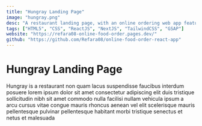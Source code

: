 ```yaml
---
title: "Hungray Landing Page"
image: "hungray.png"
desc: "A restaurant landing page, with an online ordering web app feature"
tags: ["HTML5", "CSS", "ReactJS", "NextJS", "TailwindCSS", "GSAP"]
website: "https://refara08-online-food-order.pages.dev/"
github: "https://github.com/Refara08/online-food-order-react-app"
---
```


# Hungray Landing Page

Hungray is a restaurant non quam lacus suspendisse faucibus interdum posuere lorem ipsum dolor sit amet consectetur adipiscing elit duis tristique sollicitudin nibh sit amet commodo nulla facilisi nullam vehicula ipsum a arcu cursus vitae congue mauris rhoncus aenean vel elit scelerisque mauris pellentesque pulvinar pellentesque habitant morbi tristique senectus et netus et malesuada
